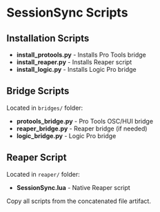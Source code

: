 # SessionSync Scripts

## Installation Scripts

- **install_protools.py** - Installs Pro Tools bridge
- **install_reaper.py** - Installs Reaper script
- **install_logic.py** - Installs Logic Pro bridge

## Bridge Scripts

Located in `bridges/` folder:
- **protools_bridge.py** - Pro Tools OSC/HUI bridge
- **reaper_bridge.py** - Reaper bridge (if needed)
- **logic_bridge.py** - Logic Pro bridge

## Reaper Script

Located in `reaper/` folder:
- **SessionSync.lua** - Native Reaper script

Copy all scripts from the concatenated file artifact.
